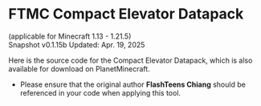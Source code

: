 # FTMC Compact Elevator Datapack
(applicable for Minecraft 1.13 - 1.21.5)<br>
Snapshot v0.1.15b Updated: Apr. 19, 2025<br>

Here is the source code for the Compact Elevator Datapack, which is also available for download on PlanetMinecraft.
* Please ensure that the original author **FlashTeens Chiang** should be referenced in your code when applying this tool.
<br>
